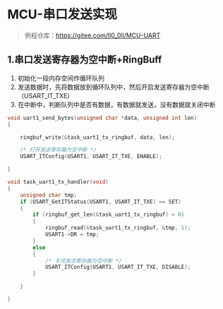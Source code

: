 # MCU-串口发送实现

>例程仓库：https://gitee.com/ll0_0ll/MCU-UART

## 1.串口发送寄存器为空中断+RingBuff

1. 初始化一段内存空间作循环队列
2. 发送数据时，先将数据放到循环队列中，然后开启发送寄存器为空中断（USART_IT_TXE）
3. 在中断中，判断队列中是否有数据，有数据就发送，没有数据就关闭中断

```c
void uart1_send_bytes(unsigned char *data, unsigned int len)
{

    ringbuf_write(&task_uart1_tx_ringbuf, data, len);

    /* 打开发送寄存器为空中断 */
    USART_ITConfig(USART1, USART_IT_TXE, ENABLE);

}

void task_uart1_tx_handler(void)
{
    unsigned char tmp;
    if (USART_GetITStatus(USART1, USART_IT_TXE) == SET)
    {
        if (ringbuf_get_len(&task_uart1_tx_ringbuf) > 0)
        {
            ringbuf_read(&task_uart1_tx_ringbuf, &tmp, 1);
            USART1->DR = tmp;
        }
        else
        {
            /* 关闭发送寄存器为空中断 */
            USART_ITConfig(USART1, USART_IT_TXE, DISABLE);
        }

    }

}

```

